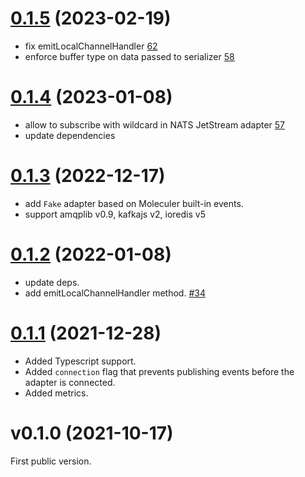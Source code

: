 <a name="v0.1.5"></a>

# [0.1.5](https://github.com/moleculerjs/moleculer-channels/compare/v0.1.4...v0.1.5) (2023-02-19)

- fix emitLocalChannelHandler [62](https://github.com/moleculerjs/moleculer-channels/pull/62)
- enforce buffer type on data passed to serializer [58](https://github.com/moleculerjs/moleculer-channels/pull/58)

<a name="v0.1.4"></a>

# [0.1.4](https://github.com/moleculerjs/moleculer-channels/compare/v0.1.3...v0.1.4) (2023-01-08)

- allow to subscribe with wildcard in NATS JetStream adapter [57](https://github.com/moleculerjs/moleculer-channels/pull/57)
- update dependencies

<a name="v0.1.3"></a>

# [0.1.3](https://github.com/moleculerjs/moleculer-channels/compare/v0.1.2...v0.1.3) (2022-12-17)

- add `Fake` adapter based on Moleculer built-in events.
- support amqplib v0.9, kafkajs v2, ioredis v5

<a name="v0.1.2"></a>

# [0.1.2](https://github.com/moleculerjs/moleculer-channels/compare/v0.1.1...v0.1.2) (2022-01-08)

- update deps.
- add emitLocalChannelHandler method. [#34](https://github.com/moleculerjs/moleculer-channels/pull/34)

<a name="v0.1.1"></a>

# [0.1.1](https://github.com/moleculerjs/moleculer-channels/compare/v0.1.0...v0.1.1) (2021-12-28)

-   Added Typescript support.
-   Added `connection` flag that prevents publishing events before the adapter is connected.
-   Added metrics.

<a name="v0.1.0"></a>

# v0.1.0 (2021-10-17)

First public version.
